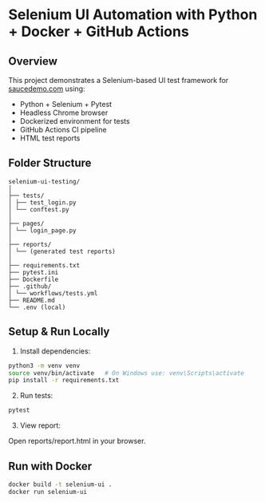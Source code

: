 # Selenium UI Automation with Python + Docker + GitHub Actions

## Overview

This project demonstrates a Selenium-based UI test framework for [saucedemo.com](https://www.saucedemo.com) using:

- Python + Selenium + Pytest
- Headless Chrome browser
- Dockerized environment for tests
- GitHub Actions CI pipeline
- HTML test reports

## Folder Structure

```
selenium-ui-testing/
│
├── tests/
│ ├── test_login.py
│ └── conftest.py
│
├── pages/
│ └── login_page.py
│
├── reports/
│ └── (generated test reports)
│
├── requirements.txt
├── pytest.ini
├── Dockerfile
├── .github/
│ └── workflows/tests.yml
├── README.md
└── .env (local)
```

## Setup & Run Locally

1. Install dependencies:

```bash
python3 -m venv venv
source venv/bin/activate   # On Windows use: venv\Scripts\activate
pip install -r requirements.txt
```

2. Run tests:

```bash
pytest
```

3. View report:

Open reports/report.html in your browser.

## Run with Docker

```bash
docker build -t selenium-ui .
docker run selenium-ui
```
